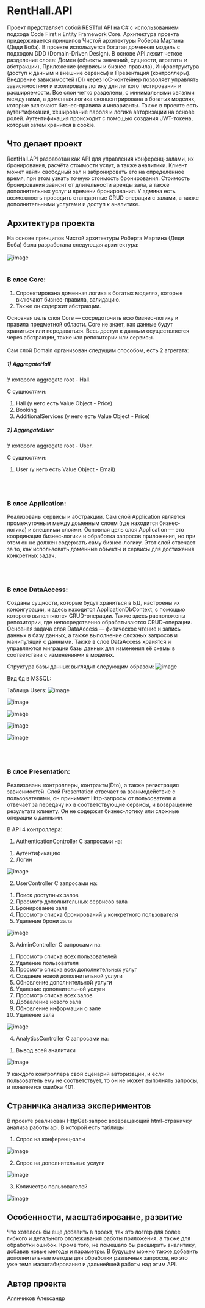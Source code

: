 # RentHall.API
Проект представляет собой RESTful API на C# с использованием подхода Code First и Entity Framework Core. Архитектура проекта придерживается принципов Чистой архитектуры Роберта Мартина (Дяди Боба). В проекте используется богатая доменная модель с подходом DDD (Domain-Driven Design). В основе API лежит четкое разделение слоев: Домен (объекты значений, сущности, агрегаты и абстракции), Приложение (сервисы и бизнес-правила), Инфраструктура (доступ к данным и внешние сервисы) и Презентация (контроллеры). Внедрение зависимостей (DI) через IoC-контейнер позволяет управлять зависимостями и изолировать логику для легкого тестирования и расширяемости. Все слои четко разделены, с минимальными связями между ними, а доменная логика сконцентрирована в богатых моделях, которые включают бизнес-правила и инварианты. Также в проекте есть аутентификация, хеширование пароля и логика авторизации на основе ролей. Аутентификация происходит с помощью создания JWT-токена, который затем хранится в cookie. 
## Что делает проект 
RentHall.API разработан как API для управления конференц-залами, их бронирования, расчёта стоимости услуг, а также аналитики. Клиент может найти свободный зал и забронировать его на определённое время, при этом узнать точную стоимость бронирования. Стоимость бронирования зависит от длительности аренды зала, а также дополнительных услуг и времени бронирования. У админа есть возможность проводить стандартные CRUD операции с залами, а также дополнительными услугами и доступ к аналитике.   
## Архитектура проекта 
На основе принципов Чистой архитектуры Роберта Мартина (Дяди Боба) была разработана следующая архитектура:
<br><br>
![image](https://github.com/user-attachments/assets/038fbf02-46f9-4b7d-9f82-56e2f2cf854e)
<br><br>
### В слое Core:
1) Спроектирована доменная логика в богатых моделях, которые включают бизнес-правила, валидацию.
2) Также он содержит абстракции.

Основная цель слоя Core — сосредоточить всю бизнес-логику и правила предметной области. Core не знает, как данные будут храниться или передаваться. Весь доступ к данным осуществляется через абстракции, такие как репозитории или сервисы.
<br><br>
Сам слой Domain организован следущим способом, есть 2 агрегата: 
##### 1) AggregateHall
   
У которого aggregate root - Hall.

C сущностями:
   1. Hall (у него есть Value Object - Price)
   2. Booking
   3. AdditionalServices (у него есть Value Object - Price)

##### 2) AggregateUser
   
У которого aggregate root - User.

C сущностями:
   1. User (у него есть Value Object - Email)

<br><br>
### В слое Application:
Реализованы сервисы и абстракции. Сам слой Application является промежуточным между доменным слоем (где находится бизнес-логика) и внешними слоями. Основная цель слоя Application — это координация бизнес-логики и обработка запросов приложения, но при этом он не должен содержать саму бизнес-логику. Этот слой отвечает за то, как использовать доменные объекты и сервисы для достижения конкретных задач.

<br><br>
### В слое DataAccess:
Созданы сущности, которые будут храниться в БД, настроены их конфигурации, и здесь находится ApplicationDbContext, с помощью которого выполняются CRUD-операции. Также здесь расположены репозитории, где непосредственно обрабатываются CRUD-операции. Основная задача слоя DataAccess — физическое чтение и запись данных в базу данных, а также выполнение сложных запросов и манипуляций с данными. Также в слое DataAccess хранятся и управляются миграции базы данных для изменения её схемы в соответствии с изменениями в моделях.

Структура базы данных выглядит следующим образом:
![image](https://github.com/user-attachments/assets/d52838eb-13d6-496b-8c4f-25f1e32118d2)

Вид бд в MSSQL: 

Таблица Users:
![image](https://github.com/user-attachments/assets/f79b7e5f-1f50-4095-b88f-fbcc8e3ab64e)

![image](https://github.com/user-attachments/assets/ede1e558-37a3-4608-819c-429319e2ae16)

![image](https://github.com/user-attachments/assets/95709ab6-a260-4dd9-a494-8929b5c6752d)

![image](https://github.com/user-attachments/assets/8b40fe34-be5b-4469-93b0-c5cf27415c62)

![image](https://github.com/user-attachments/assets/fc010004-7bd5-4fda-8848-33fa213a6957)

<br><br>
### В слое Presentation:
Pеализованы контроллеры, контракты(Dto), а также регистрация зависимостей. Слой Presentation отвечает за взаимодействие с пользователями, он принимает Http-запросы от пользователя и отвечает за передачу их в соответствующие сервисы, и возвращение результата клиенту. Он не содержит бизнес-логику или сложные операции с данными.

В API 4 контроллера:

1) AuthenticationController
С запросами на:

1. Аутентификацию
2. Логин

![image](https://github.com/user-attachments/assets/7badc949-9c6e-447b-b693-b52702ca9a4c)


2) UserController
С запросами на:

1. Поиск доступных залов
2. Просмотр дополнительных сервисов зала
3. Бронирование зала
4. Просмотр списка бронирований у конкретного пользователя
5. Удаление брони зала

![image](https://github.com/user-attachments/assets/c567bc50-cd15-4f6d-8f27-2e2f11645ad2)


3) AdminController
С запросами на:

1. Просмотр списка всех пользователей
2. Удаление пользователя
3. Просмотр списка всех дополнительных услуг
4. Создание новой дополнительной услуги
5. Обновление дополнительной услуги
6. Удаление дополнительной услуги
7. Просмотр списка всех залов
8. Добавление нового зала
9. Обновление информации о зале
10. Удаление зала

![image](https://github.com/user-attachments/assets/35f5ea27-edb3-48d2-a169-9b6a6a0c5c2c)


4) AnalyticsController
С запросами на:

1. Вывод всей аналитики

![image](https://github.com/user-attachments/assets/9de20bdb-72c4-4766-843c-5c9cf73aa1fa)

У каждого контроллера свой сценарий авторизации, и если пользователь ему не соответствует, то он не может выполнять запросы, и появляется ошибка 401.

## Страничка анализа экспериментов 

В проекте реализован HttpGet-запрос возвращающий html-страничку анализа работы api.
В которой есть таблицы : 
1) Спрос на конференц-залы
   
![image](https://github.com/user-attachments/assets/c1c7a517-089d-4aa9-bf23-37d7650d9be4)

2) Спрос на дополнительные услуги
   
![image](https://github.com/user-attachments/assets/985496b6-7df8-495a-883e-1810ab4b5ef8)

3) Количество пользователей
   
![image](https://github.com/user-attachments/assets/d376fcde-9752-42b9-ba79-f1ad1d3e2a4c)


## Особенности, масштабирование, развитие

Что хотелось бы еще добавить в проект, так это логгер для более гибкого и детального отслеживания работы приложения, а также для обработки ошибок. Кроме того, не помешало бы расширить аналитику, добавив новые методы и параметры. В будущем можно также добавить дополнительные методы для обработки различных запросов, но это уже тема масштабирования и дальнейшей работы над этим API.


## Автор проекта 

Алянчиков Александр 














